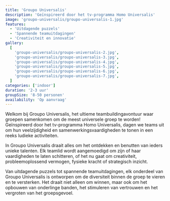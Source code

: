 ```yaml
---
title: 'Groupo Universalis'
description: 'Geïnspireerd door het tv-programma Homo Universalis'
image: 'groupo-universalis/groupo-universalis-1.jpg'
features:
  - 'Uitdagende puzzels'
  - 'Spannende teamuitdagingen'
  - 'Creativiteit en innovatie'
gallery:
  [
    'groupo-universalis/groupo-universalis-2.jpg',
    'groupo-universalis/groupo-universalis-3.jpg',
    'groupo-universalis/groupo-universalis-4.jpg',
    'groupo-universalis/groupo-universalis-5.jpg',
    'groupo-universalis/groupo-universalis-6.jpg',
    'groupo-universalis/groupo-universalis-7.jpg',
  ]
categories: ['indoor']
duration: '2-3 uur'
groupSize: '8-50 personen'
availability: 'Op aanvraag'
---
```


Welkom bij Groupo Universalis, het ultieme teambuildingavontuur waar groepen samenkomen om de meest universele groep te worden! Geïnspireerd door het tv-programma Homo Universalis, dagen we teams uit om hun veelzijdigheid en samenwerkingsvaardigheden te tonen in een reeks ludieke activiteiten.

In Groupo Universalis draait alles om het ontdekken en benutten van ieders unieke talenten. Elk teamlid wordt aangemoedigd om zijn of haar vaardigheden te laten schitteren, of het nu gaat om creativiteit, probleemoplossend vermogen, fysieke kracht of strategisch inzicht.

Van uitdagende puzzels tot spannende teamuitdagingen, elk onderdeel van Groupo Universalis is ontworpen om de diversiteit binnen de groep te vieren en te versterken. Het draait niet alleen om winnen, maar ook om het opbouwen van onderlinge banden, het stimuleren van vertrouwen en het vergroten van het groepsgevoel.
